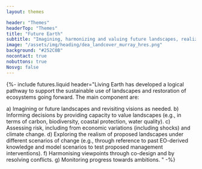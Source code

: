 ```yaml
---
layout: themes

header: "Themes"
headerTop: "Themes"
title: "Future Earth"
subtitle: "Imagining, harmonizing and valuing future landscapes, realizing futures and assessing risk and monitoring progress towards ambitions."
image: "/assets/img/heading/dea_landcover_murray_hres.png"
background: "#252C0B"
nocontact: true
nobuttons: true
Nosvg: false
---
```



{%-
include futures.liquid
header="Living Earth has developed a logical pathway to support the sustainable use of landscapes and restoration of ecosystems going forward.  The main component are: 

a) Imagining  or future landscapes and revisiting visions as needed.
b) Informing decisions by providing capacity to value landscapes (e.g., in terms of carbon, biodiversity, coastal protection, water quality).
c) Assessing risk, including from economic variations (including shocks) and climate change. 
d) Exploring the realism of proposed landscapes under different scenarios of change (e.g., through reference to past EO-derived knowledge and model scenarios to test proposed management interventions).
f) Harmonising viewpoints through co-design and by resolving conflicts.
g) Monitoring progress towards ambitions.
"
-%}
